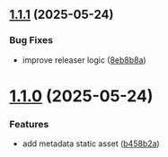 ## [1.1.1](https://github.com/BigfootDS/tcgsd-visual-card-base/compare/1.1.0...1.1.1) (2025-05-24)


### Bug Fixes

* improve releaser logic ([8eb8b8a](https://github.com/BigfootDS/tcgsd-visual-card-base/commit/8eb8b8af879125a08aabd9014fd456754906c48f))



# [1.1.0](https://github.com/BigfootDS/tcgsd-visual-card-base/compare/b458b2a645a31360809c2a6fdf23a626884f88c4...1.1.0) (2025-05-24)


### Features

* add metadata static asset ([b458b2a](https://github.com/BigfootDS/tcgsd-visual-card-base/commit/b458b2a645a31360809c2a6fdf23a626884f88c4))



